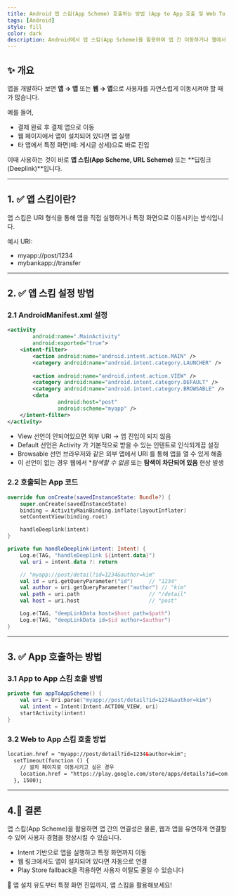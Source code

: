 ```yaml
---
title: Android 앱 스킴(App Scheme) 호출하는 방법 (App to App 호출 및 Web To App 호출)
tags: [Android]
style: fill
color: dark
description: Android에서 앱 스킴(App Scheme)을 활용하여 앱 간 이동하거나 웹에서 앱을 실행하는 방법을 설명합니다.
---
```


## ✨ 개요

앱을 개발하다 보면 **앱 → 앱** 또는 **웹 → 앱**으로 사용자를 자연스럽게 이동시켜야 할 때가 많습니다.

예를 들어,
- 결제 완료 후 결제 앱으로 이동
- 웹 페이지에서 앱이 설치되어 있다면 앱 실행
- 타 앱에서 특정 화면(예: 게시글 상세)으로 바로 진입

이때 사용하는 것이 바로 **앱 스킴(App Scheme, URL Scheme)** 또는 **딥링크(Deeplink)**입니다.

---

## 1. ✅ 앱 스킴이란?

앱 스킴은 URI 형식을 통해 앱을 직접 실행하거나 특정 화면으로 이동시키는 방식입니다.

예시 URI:
- myapp://post/1234
- mybankapp://transfer

---

## 2. ✅ 앱 스킴 설정 방법

### 2.1 **AndroidManifest.xml 설정**

```xml
<activity
        android:name=".MainActivity"
        android:exported="true">
    <intent-filter>
        <action android:name="android.intent.action.MAIN" />
        <category android:name="android.intent.category.LAUNCHER" />
        
        <action android:name="android.intent.action.VIEW" />
        <category android:name="android.intent.category.DEFAULT" />
        <category android:name="android.intent.category.BROWSABLE" />
        <data
                android:host="post"
                android:scheme="myapp" />
    </intent-filter>
</activity>
```
- View 선언이 안되어있으면 외부 URI -> 앱 진입이 되지 않음
- Default 선언은 Activity 가 기본적으로 받을 수 있는 인텐트로 인식되게끔 설정
- Browsable 선언 브라우저와 같은 외부 앱에서 URI 를 통해 앱을 열 수 있게 해줌
- 이 선언이 없는 경우 웹에서 **탐색할 수 없음* 또는 **탐색이 차단되어 있음** 현상 발생

### 2.2 호출되는 App 코드

```kotlin
override fun onCreate(savedInstanceState: Bundle?) {
    super.onCreate(savedInstanceState)
    binding = ActivityMainBinding.inflate(layoutInflater)
    setContentView(binding.root)

    handleDeeplink(intent)
}

private fun handleDeeplink(intent: Intent) {
    Log.e(TAG, "handleDeeplink ${intent.data}")
    val uri = intent.data ?: return

    // "myapp://post/detail?id=1234&author=kim"
    val id = uri.getQueryParameter("id")     // "1234"
    val author = uri.getQueryParameter("author") // "kim"
    val path = uri.path                      // "/detail"
    val host = uri.host                      // "post"

    Log.e(TAG, "deepLinkData host=$host path=$path")
    Log.e(TAG, "deepLinkData id=$id author=$author")
}
```

---

## 3. ✅ App 호출하는 방법

### 3.1 App to App 스킴 호출 방법

```kotlin
private fun appToAppScheme() {
    val uri = Uri.parse("myapp://post/detail?id=1234&author=kim")
    val intent = Intent(Intent.ACTION_VIEW, uri)
    startActivity(intent)
}
```

### 3.2 Web to App 스킴 호출 방법

```html
location.href = "myapp://post/detail?id=1234&author=kim";
  setTimeout(function () {
    // 설치 페이지로 이동시키고 싶은 경우
    location.href = "https://play.google.com/store/apps/details?id=com.example.myapp";
  }, 1500);
```

---

## 4.🧠 **결론**

앱 스킴(App Scheme)을 활용하면 앱 간의 연결성은 물론, 웹과 앱을 유연하게 연결할 수 있어 사용자 경험을 향상시킬 수 있습니다.
- Intent 기반으로 앱을 실행하고 특정 화면까지 이동
- 웹 링크에서도 앱이 설치되어 있다면 자동으로 연결
- Play Store fallback을 적용하면 사용자 이탈도 줄일 수 있습니다

📱 앱 설치 유도부터 특정 화면 진입까지, 앱 스킴을 활용해보세요!